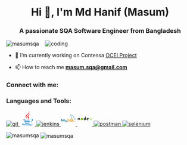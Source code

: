 <h1 align="center">Hi 👋, I'm Md Hanif (Masum)</h1>
<h3 align="center">A passionate SQA Software Engineer from Bangladesh</h3>
<img align="right"alt="coding"width="400"src="https://media.tenor.com/U3gdp2isP3EAAAAM/programming-software-testing.gif">


<p align="left"> <img src="https://komarev.com/ghpvc/?username=masumsqa&label=Profile%20views&color=0e75b6&style=flat" alt="masumsqa" /> </p>

- 🔭 I’m currently working on Contessa [OCEI Project](https://e-service.ocei.gov.bd/)

- 📫 How to reach me **masum.sqa@gmail.com**

<h3 align="left">Connect with me:</h3>
<p align="left">
</p>

<h3 align="left">Languages and Tools:</h3>
<p align="left"> <a href="https://git-scm.com/" target="_blank" rel="noreferrer"> <img src="https://www.vectorlogo.zone/logos/git-scm/git-scm-icon.svg" alt="git" width="40" height="40"/> </a> <a href="https://www.java.com" target="_blank" rel="noreferrer"> <img src="https://raw.githubusercontent.com/devicons/devicon/master/icons/java/java-original.svg" alt="java" width="40" height="40"/> </a> <a href="https://www.jenkins.io" target="_blank" rel="noreferrer"> <img src="https://www.vectorlogo.zone/logos/jenkins/jenkins-icon.svg" alt="jenkins" width="40" height="40"/> </a> <a href="https://www.mysql.com/" target="_blank" rel="noreferrer"> <img src="https://raw.githubusercontent.com/devicons/devicon/master/icons/mysql/mysql-original-wordmark.svg" alt="mysql" width="40" height="40"/> </a> <a href="https://nodejs.org" target="_blank" rel="noreferrer"> <img src="https://raw.githubusercontent.com/devicons/devicon/master/icons/nodejs/nodejs-original-wordmark.svg" alt="nodejs" width="40" height="40"/> </a> <a href="https://postman.com" target="_blank" rel="noreferrer"> <img src="https://www.vectorlogo.zone/logos/getpostman/getpostman-icon.svg" alt="postman" width="40" height="40"/> </a> <a href="https://www.selenium.dev" target="_blank" rel="noreferrer"> <img src="https://raw.githubusercontent.com/detain/svg-logos/780f25886640cef088af994181646db2f6b1a3f8/svg/selenium-logo.svg" alt="selenium" width="40" height="40"/> </a> </p>

<p><img align="left" src="https://github-readme-stats.vercel.app/api/top-langs?username=masumsqa&show_icons=true&locale=en&layout=compact" alt="masumsqa" /></p>

<p>&nbsp;<img align="center" src="https://github-readme-stats.vercel.app/api?username=masumsqa&show_icons=true&locale=en" alt="masumsqa" /></p>
